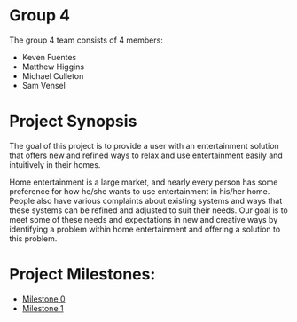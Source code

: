 # Group 4

The group 4 team consists of 4 members:

- Keven Fuentes
- Matthew Higgins
- Michael Culleton
- Sam Vensel

# Project Synopsis

The goal of this project is to provide a user with an entertainment solution that offers new and refined ways to relax and use entertainment easily and intuitively in their homes. 

Home entertainment is a large market, and nearly every person has some preference for how he/she wants to use entertainment in his/her home. People also have various complaints about existing systems and ways that these systems can be refined and adjusted to suit their needs. Our goal is to meet some of these needs and expectations in new and creative ways by identifying a problem within home entertainment and offering a solution to this problem.

# Project Milestones:

- [Milestone 0](https://vextor22.github.io/CPSC414GroupProject/Group4_Milestone_0.pdf)
- [Milestone 1](https://vextor22.github.io/CPSC414GroupProject/Group4_Milestone_1.pdf)
